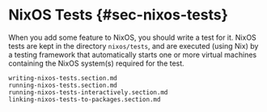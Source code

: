 # NixOS Tests {#sec-nixos-tests}

When you add some feature to NixOS, you should write a test for it.
NixOS tests are kept in the directory `nixos/tests`, and are executed
(using Nix) by a testing framework that automatically starts one or more
virtual machines containing the NixOS system(s) required for the test.

```{=include=} sections
writing-nixos-tests.section.md
running-nixos-tests.section.md
running-nixos-tests-interactively.section.md
linking-nixos-tests-to-packages.section.md
```
